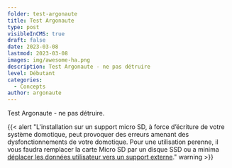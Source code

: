 ```yaml
---
folder: test-argonaute
title: Test Argonaute
type: post
visibleInCMS: true
draft: false
date: 2023-03-08
lastmod: 2023-03-08
images: img/awesome-ha.png
description: Test Argonaute - ne pas détruire
level: Débutant
categories:
  - Concepts
author: argonaute
---
```

Test Argonaute - ne pas détruire.

{{< alert "L'installation sur un support micro SD, à force d’écriture de votre système domotique, peut provoquer des erreurs amenant des dysfonctionnements de votre domotique. Pour une utilisation perenne, il vous faudra remplacer la carte Micro SD par un disque SSD ou a minima [déplacer les données utilisateur vers un support externe](/blog/installer-home-assistant-os-sur-raspberry-odroid-nuc-ou-autres/#déplacer-les-données-utilisateurs-facultatif)." warning >}}